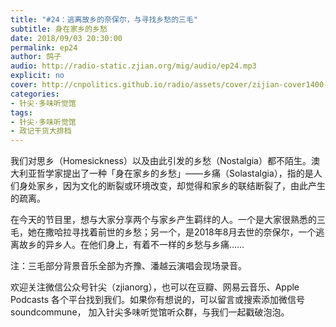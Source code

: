 ```yaml
---
title: "#24：逃离故乡的奈保尔，与寻找乡愁的三毛"
subtitle: 身在家乡的乡愁
date: 2018/09/03 20:30:00
permalink: ep24
author: 鸽子
audio: http://radio-static.zjian.org/mig/audio/ep24.mp3
explicit: no
cover: http://cnpolitics.github.io/radio/assets/cover/zijian-cover1400-v1.0.jpg
categories:
- 针尖·多味听觉馆
tags:
- 针尖·多味听觉馆
- 政记干货大排档
---
```


我们对思乡（Homesickness）以及由此引发的乡愁（Nostalgia）都不陌生。澳大利亚哲学家提出了一种「身在家乡的乡愁」——乡痛（Solastalgia），指的是人们身处家乡，因为文化的断裂或环境改变，却觉得和家乡的联结断裂了，由此产生的疏离。

在今天的节目里，想与大家分享两个与家乡产生羁绊的人。一个是大家很熟悉的三毛，她在撒哈拉寻找着前世的乡愁；另一个，是2018年8月去世的奈保尔，一个逃离故乡的异乡人。在他们身上，有着不一样的乡愁与乡痛……

注：三毛部分背景音乐全部为齐豫、潘越云演唱会现场录音。

欢迎关注微信公众号针尖（zjianorg），也可以在豆瓣、网易云音乐、Apple Podcasts 各个平台找到我们。如果你有想说的，可以留言或搜索添加微信号 soundcommune， 加入针尖多味听觉馆听众群，与我们一起戳破泡泡。
